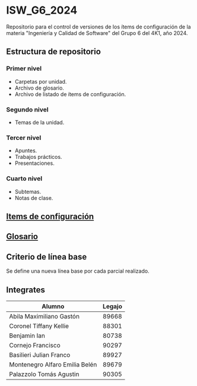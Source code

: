 # ISW_G6_2024
Repositorio para el control de versiones de los ítems de configuración de la materia "Ingeniería y Calidad de Software" del Grupo 6 del 4K1, año 2024.

## Estructura de repositorio

### Primer nivel 
- Carpetas por unidad.
- Archivo de glosario.
- Archivo de listado de ítems de configuración.

### Segundo nivel 
- Temas de la unidad.

### Tercer nivel 
- Apuntes.
- Trabajos prácticos.
- Presentaciones.

### Cuarto nivel 
- Subtemas.
- Notas de clase.

## [Items de configuración](itemsDeConfiguracion.md)

## [Glosario](glosario.md)

## Criterio de línea base 
Se define una nueva línea base por cada parcial realizado.

## Integrates
|Alumno | Legajo|
|---|---|
| Abila Maximiliano Gastón | 89668|
| Coronel Tiffany Kellie | 88301|
| Benjamin Ian | 80738|
| Cornejo Francisco | 90297|
| Basilieri Julian Franco | 89927|
| Montenegro Alfaro Emilia Belén | 89679|
| Palazzolo Tomás Agustin | 90305|
